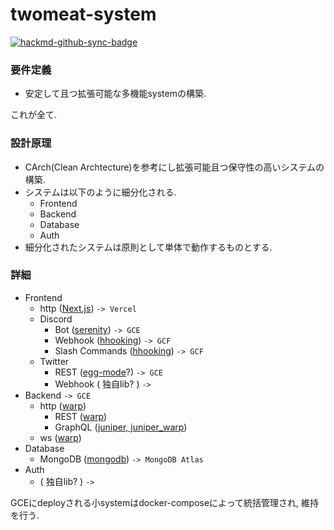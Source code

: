 # twomeat-system

[![hackmd-github-sync-badge](https://hackmd.io/9WMKQnaKQQObY1Gi5mbS6Q/badge)](https://hackmd.io/9WMKQnaKQQObY1Gi5mbS6Q)

### 要件定義

- 安定して且つ拡張可能な多機能systemの構築.

これが全て.

### 設計原理

- CArch(Clean Archtecture)を参考にし拡張可能且つ保守性の高いシステムの構築.
- システムは以下のように細分化される.
  - Frontend
  - Backend
  - Database
  - Auth
- 細分化されたシステムは原則として単体で動作するものとする.

### 詳細

- Frontend
  - http ([Next.js](https://github.com/vercel/next.js)) `-> Vercel`
  - Discord
    - Bot ([serenity](https://github.com/serenity-rs/serenity)) `-> GCE`
    - Webhook ([hhooking](https://github.com/Nanai10a/hhooking)) `-> GCF`
    - Slash Commands ([hhooking](https://github.com/Nanai10a/hhooking)) `-> GCF`
  - Twitter
    - REST ([egg-mode](https://github.com/egg-mode-rs/egg-mode)?) `-> GCE`
    - Webhook ( 独自lib? ) `-> `
- Backend `-> GCE`
  - http ([warp](https://github.com/seanmonstar/warp))
    - REST ([warp](https://github.com/seanmonstar/warp))
    - GraphQL ([juniper, juniper_warp](https://github.com/graphql-rust/juniper))
  - ws ([warp](https://github.com/seanmonstar/warp))
- Database
  - MongoDB ([mongodb](https://github.com/mongodb/mongo-rust-driver)) `-> MongoDB Atlas`
- Auth
  - ( 独自lib? ) `-> `

GCEにdeployされる小systemはdocker-composeによって統括管理され, 維持を行う.
